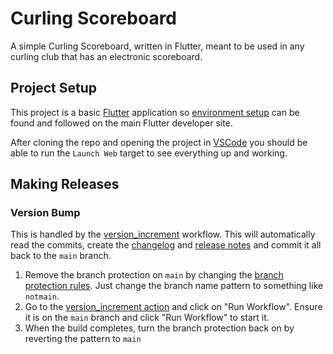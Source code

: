 # Curling Scoreboard

A simple Curling Scoreboard, written in Flutter, meant to be used in any curling club that has an electronic scoreboard.

## Project Setup

This project is a basic [Flutter](http://www.flutter.dev) application so [environment setup](https://docs.flutter.dev/get-started/install) can be found and followed on the main Flutter developer site.

After cloning the repo and opening the project in [VSCode](https://code.visualstudio.com/) you should be able to run the `Launch Web` target to see everything up and working.

## Making Releases

### Version Bump

This is handled by the [version_increment](https://github.com/tomarra/curling_scoreboard_flutter/actions/workflows/version_increment.yaml) workflow. This will automatically read the commits, create the [changelog](https://github.com/tomarra/curling_scoreboard_flutter/blob/main/CHANGELOG.md) and [release notes](https://github.com/tomarra/curling_scoreboard_flutter/blob/main/RELEASE_NOTES.md) and commit it all back to the `main` branch.

1. Remove the branch protection on `main` by changing the [branch protection rules](https://github.com/tomarra/curling_scoreboard_flutter/settings/branches). Just change the branch name pattern to something like `notmain`.
2. Go to the [version_increment action](https://github.com/tomarra/curling_scoreboard_flutter/actions/workflows/version_increment.yaml) and click on "Run Workflow". Ensure it is on the `main` branch and click "Run Workflow" to start it.
3. When the build completes, turn the branch protection back on by reverting the pattern to `main`
